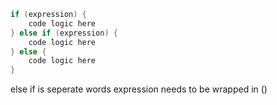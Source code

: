 ``` c++
if (expression) {
	code logic here
} else if (expression) {
	code logic here
} else {
	code logic here
}
```
else if is seperate words
expression needs to be wrapped in ()